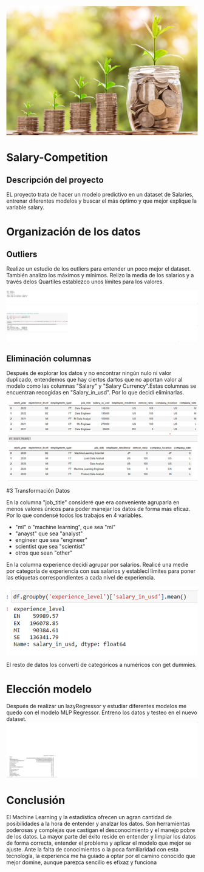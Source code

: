 ![image](https://github.com/AlfonsoUrra/Salary-Competition/blob/main/img/money-gf460fcd18_1920.jpg)

# Salary-Competition
 
 
 
## Descripción del proyecto
EL proyecto trata de hacer un modelo predictivo en un dataset de Salaries, entrenar diferentes modelos y buscar el más óptimo y que mejor explique la variable salary.
 
 
 
# Organización de los datos
 
 
## Outliers
  
 Realizo un estudio de los outliers para entender un poco mejor el dataset. También analizo los máximos y mínimos. Relizo la media de los salarios y a través delos Quartiles establezco unos límites para los valores.
 
![image](https://github.com/AlfonsoUrra/Salary-Competition/blob/main/img/Quartiles%20outliers.png)
![image](https://github.com/AlfonsoUrra/Salary-Competition/blob/main/img/Outliers.png)

## Eliminación columnas
Después de explorar los datos y no encontrar ningún nulo ni valor duplicado, entendemos que hay ciertos dartos que no aportan valor al modelo como las columnas "Salary" y "Salary Currency".Estas columnas se encuentran recogidas en "Salary_in_usd". Por lo que decidí eliminarlas.

![image](https://github.com/AlfonsoUrra/Salary-Competition/blob/main/img/data%201%20and%20data%202.png)
 
 
 #3 Transformación Datos
  
En la columna "job_title" consideré que era conveniente agruparla en menos valores únicos para poder manejar los datos de forma más eficaz. Por lo que condensé todos los trabajos en 4 variables.
 
- "ml" o "machine learning", que sea "ml"
- "anayst" que sea "analyst"
-  engineer que sea "engineer"
- scientist que sea "scientist"
- otros que sean "other"
 
 
 
En la columna experience decidí agrupar por salarios. Realicé una medie por categoría de experiencia con sus salarios y establecí límites para poner las etiquetas correspondientes a cada nivel de experiencia.
 
 ![image](https://github.com/AlfonsoUrra/Salary-Competition/blob/main/img/experience%20and%20salary.png)
 
 
 El resto de datos los convertí de categóricos a numéricos con get dummies.
 
 # Elección modelo
 
 Después de realizar un lazyRegressor y estudiar diferentes modelos me quedo con el modelo MLP Regressor.  Entreno los datos y testeo en el nuevo dataset.
![image](https://github.com/AlfonsoUrra/Salary-Competition/blob/main/img/Modelos%20.png)
 
# Conclusión
 
 
El Machine Learning y la estadística ofrecen un agran cantidad de posibilidades a la hora de entender y analzar los datos. Son herramientas poderosas y complejas que castigan el desconocimiento y el manejo pobre de los datos. La mayor parte del éxito reside en entender y limpiar los datos de forma correcta, entender el problema y aplicar el modelo que mejor se ajuste. Ante la falta de conocimientos o la poca familiaridad con esta tecnología, la experienca me ha guiado a optar por el camino conocido que mejor domine, aunque parezca sencillo es efixaz y funciona
 
